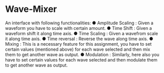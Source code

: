 Wave-Mixer
==========

An interface with following functionalities: ● Amplitude Scaling : Given a wave­form you have to scale with certain amount. ● Time Shift : Given a wave­form shift it along time axis. ● Time Scaling : Given a wave­from scale it along time axis. ● Time reversal : Reverse the wave along time axis. ● Mixing : This is a necessary feature for this assignment, you have to set certain values (mentioned above) for each wave selected and then mix them to get another wave as output. ● Modulation : Similarly, here also you have to set certain values for each wave selected and then modulate them to get another wave as output.
